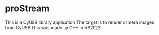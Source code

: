 # proStream

This is a CyUSB library application
The target is to render camera images from CyUSB 
This was made by C++ in VS2022
